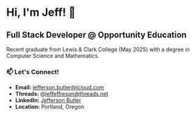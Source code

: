 # Hi, I'm Jeff! 👋

## Full Stack Developer @ Opportunity Education

Recent graduate from Lewis & Clark College (May 2025) with a degree in Computer Science and Mathematics. 

### 📫 Let's Connect!
- **Email:** jefferson.butler@icloud.com
- **Threads:** @jeffeffreson@threads.net
- **LinkedIn:** [Jefferson Butler](https://www.linkedin.com/in/jefferson-butler/)
- **Location:** Portland, Oregon

